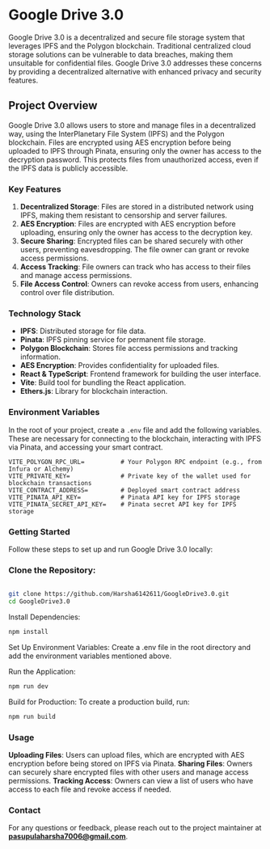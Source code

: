 # Google Drive 3.0

Google Drive 3.0 is a decentralized and secure file storage system that leverages IPFS and the Polygon blockchain. Traditional centralized cloud storage solutions can be vulnerable to data breaches, making them unsuitable for confidential files. Google Drive 3.0 addresses these concerns by providing a decentralized alternative with enhanced privacy and security features.

## Project Overview

Google Drive 3.0 allows users to store and manage files in a decentralized way, using the InterPlanetary File System (IPFS) and the Polygon blockchain. Files are encrypted using AES encryption before being uploaded to IPFS through Pinata, ensuring only the owner has access to the decryption password. This protects files from unauthorized access, even if the IPFS data is publicly accessible.

### Key Features

1. **Decentralized Storage**: Files are stored in a distributed network using IPFS, making them resistant to censorship and server failures.
2. **AES Encryption**: Files are encrypted with AES encryption before uploading, ensuring only the owner has access to the decryption key.
3. **Secure Sharing**: Encrypted files can be shared securely with other users, preventing eavesdropping. The file owner can grant or revoke access permissions.
4. **Access Tracking**: File owners can track who has access to their files and manage access permissions.
5. **File Access Control**: Owners can revoke access from users, enhancing control over file distribution.

### Technology Stack

- **IPFS**: Distributed storage for file data.
- **Pinata**: IPFS pinning service for permanent file storage.
- **Polygon Blockchain**: Stores file access permissions and tracking information.
- **AES Encryption**: Provides confidentiality for uploaded files.
- **React & TypeScript**: Frontend framework for building the user interface.
- **Vite**: Build tool for bundling the React application.
- **Ethers.js**: Library for blockchain interaction.

### Environment Variables

In the root of your project, create a `.env` file and add the following variables. These are necessary for connecting to the blockchain, interacting with IPFS via Pinata, and accessing your smart contract.

```plaintext
VITE_POLYGON_RPC_URL=          # Your Polygon RPC endpoint (e.g., from Infura or Alchemy)
VITE_PRIVATE_KEY=              # Private key of the wallet used for blockchain transactions
VITE_CONTRACT_ADDRESS=         # Deployed smart contract address
VITE_PINATA_API_KEY=           # Pinata API key for IPFS storage
VITE_PINATA_SECRET_API_KEY=    # Pinata secret API key for IPFS storage
```


### Getting Started
Follow these steps to set up and run Google Drive 3.0 locally:

### Clone the Repository:

```bash

git clone https://github.com/Harsha6142611/GoogleDrive3.0.git
cd GoogleDrive3.0
```
Install Dependencies:

```bash
npm install
```
Set Up Environment Variables: Create a .env file in the root directory and add the environment variables mentioned above.

Run the Application:

```bash
npm run dev
```

Build for Production: To create a production build, run:

```bash
npm run build
```
### Usage
**Uploading Files**: Users can upload files, which are encrypted with AES encryption before being stored on IPFS via Pinata.
**Sharing Files**: Owners can securely share encrypted files with other users and manage access permissions.
**Tracking Access**: Owners can view a list of users who have access to each file and revoke access if needed.

### Contact
For any questions or feedback, please reach out to the project maintainer at **pasupulaharsha7006@gmail.com**.

